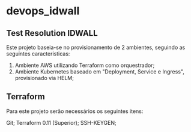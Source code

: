 # devops_idwall
## Test Resolution IDWALL

Este projeto baseia-se no provisionamento de 2 ambientes, seguindo as seguintes caracteristicas:

1. Ambiente AWS utilizando Terraform como orquestrador;
2.  Ambiente Kubernetes baseado em "Deployment, Service e Ingress", provisionado via HELM;


## Terraform

Para este projeto serão necessários os seguintes itens:

  Git;
  Terraform 0.11 (Superior);
  SSH-KEYGEN;
  
